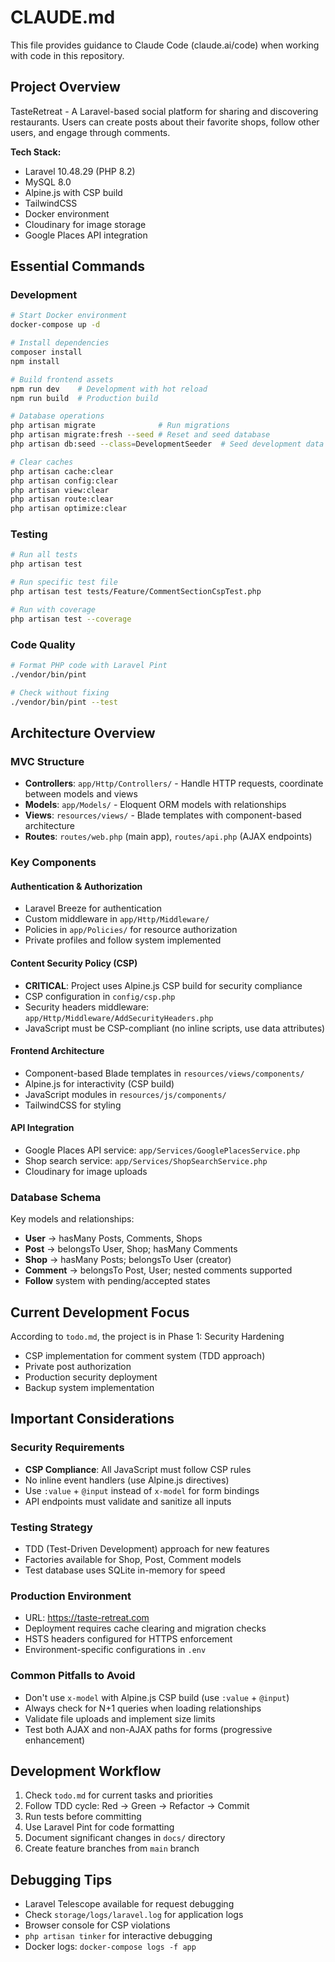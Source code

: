 # CLAUDE.md

This file provides guidance to Claude Code (claude.ai/code) when working with code in this repository.

## Project Overview

TasteRetreat - A Laravel-based social platform for sharing and discovering restaurants. Users can create posts about their favorite shops, follow other users, and engage through comments.

**Tech Stack:**
- Laravel 10.48.29 (PHP 8.2)
- MySQL 8.0
- Alpine.js with CSP build
- TailwindCSS
- Docker environment
- Cloudinary for image storage
- Google Places API integration

## Essential Commands

### Development
```bash
# Start Docker environment
docker-compose up -d

# Install dependencies
composer install
npm install

# Build frontend assets
npm run dev    # Development with hot reload
npm run build  # Production build

# Database operations
php artisan migrate              # Run migrations
php artisan migrate:fresh --seed # Reset and seed database
php artisan db:seed --class=DevelopmentSeeder  # Seed development data

# Clear caches
php artisan cache:clear
php artisan config:clear
php artisan view:clear
php artisan route:clear
php artisan optimize:clear
```

### Testing
```bash
# Run all tests
php artisan test

# Run specific test file
php artisan test tests/Feature/CommentSectionCspTest.php

# Run with coverage
php artisan test --coverage
```

### Code Quality
```bash
# Format PHP code with Laravel Pint
./vendor/bin/pint

# Check without fixing
./vendor/bin/pint --test
```

## Architecture Overview

### MVC Structure
- **Controllers**: `app/Http/Controllers/` - Handle HTTP requests, coordinate between models and views
- **Models**: `app/Models/` - Eloquent ORM models with relationships
- **Views**: `resources/views/` - Blade templates with component-based architecture
- **Routes**: `routes/web.php` (main app), `routes/api.php` (AJAX endpoints)

### Key Components

#### Authentication & Authorization
- Laravel Breeze for authentication
- Custom middleware in `app/Http/Middleware/`
- Policies in `app/Policies/` for resource authorization
- Private profiles and follow system implemented

#### Content Security Policy (CSP)
- **CRITICAL**: Project uses Alpine.js CSP build for security compliance
- CSP configuration in `config/csp.php`
- Security headers middleware: `app/Http/Middleware/AddSecurityHeaders.php`
- JavaScript must be CSP-compliant (no inline scripts, use data attributes)

#### Frontend Architecture
- Component-based Blade templates in `resources/views/components/`
- Alpine.js for interactivity (CSP build)
- JavaScript modules in `resources/js/components/`
- TailwindCSS for styling

#### API Integration
- Google Places API service: `app/Services/GooglePlacesService.php`
- Shop search service: `app/Services/ShopSearchService.php`
- Cloudinary for image uploads

### Database Schema
Key models and relationships:
- **User** → hasMany Posts, Comments, Shops
- **Post** → belongsTo User, Shop; hasMany Comments
- **Shop** → hasMany Posts; belongsTo User (creator)
- **Comment** → belongsTo Post, User; nested comments supported
- **Follow** system with pending/accepted states

## Current Development Focus

According to `todo.md`, the project is in Phase 1: Security Hardening
- CSP implementation for comment system (TDD approach)
- Private post authorization
- Production security deployment
- Backup system implementation

## Important Considerations

### Security Requirements
- **CSP Compliance**: All JavaScript must follow CSP rules
- No inline event handlers (use Alpine.js directives)
- Use `:value` + `@input` instead of `x-model` for form bindings
- API endpoints must validate and sanitize all inputs

### Testing Strategy
- TDD (Test-Driven Development) approach for new features
- Factories available for Shop, Post, Comment models
- Test database uses SQLite in-memory for speed

### Production Environment
- URL: https://taste-retreat.com
- Deployment requires cache clearing and migration checks
- HSTS headers configured for HTTPS enforcement
- Environment-specific configurations in `.env`

### Common Pitfalls to Avoid
- Don't use `x-model` with Alpine.js CSP build (use `:value` + `@input`)
- Always check for N+1 queries when loading relationships
- Validate file uploads and implement size limits
- Test both AJAX and non-AJAX paths for forms (progressive enhancement)

## Development Workflow

1. Check `todo.md` for current tasks and priorities
2. Follow TDD cycle: Red → Green → Refactor → Commit
3. Run tests before committing
4. Use Laravel Pint for code formatting
5. Document significant changes in `docs/` directory
6. Create feature branches from `main` branch

## Debugging Tips

- Laravel Telescope available for request debugging
- Check `storage/logs/laravel.log` for application logs
- Browser console for CSP violations
- `php artisan tinker` for interactive debugging
- Docker logs: `docker-compose logs -f app`